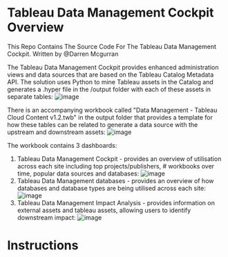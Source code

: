 # Tableau Data Management Cockpit Overview
This Repo Contains The Source Code For The Tableau Data Management Cockpit. Written by @Darren Mcgurran

The Tableau Data Management Cockpit provides enhanced administration views and data sources that are based on the Tableau Catalog Metadata API. The solution uses Python to mine Tableau assets in the Catalog and generates a .hyper file in the /output folder with each of these assets in separate tables:
![image](https://user-images.githubusercontent.com/11485060/207291316-4cc6322c-145d-4edb-bda0-99cfd45bb8f0.png)

There is an accompanying workbook called "Data Management - Tableau Cloud Content v1.2.twb" in the output folder that provides a template for how these tables can be related to generate a data source with the upstream and downstream assets:
![image](https://user-images.githubusercontent.com/11485060/207292672-a2ad264c-b941-4720-b746-46dfd91bb6fc.png)

The workbook contains 3 dashboards:
1. Tableau Data Management Cockpit - provides an overview of utilisation across each site including top projects/publishers, # workbooks over time, popular data sources and databases:
![image](https://user-images.githubusercontent.com/11485060/207293002-00e5f8fd-0cb1-4a5f-be33-92feba74f757.png)
2. Tableau Data Management databases - provides an overview of how databases and database types are being utilised across each site:
![image](https://user-images.githubusercontent.com/11485060/207293277-d48925e2-8e82-4329-912f-b70123f8befd.png)
3. Tableau Data Management Impact Analysis - provides information on external assets and tableau assets, allowing users to identify downstream impact:
![image](https://user-images.githubusercontent.com/11485060/207293725-e7cdd067-04f3-406a-ac58-516ca344e6fe.png)

# Instructions
